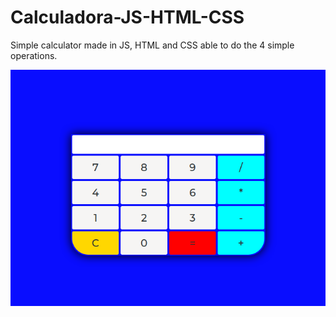 # Calculadora-JS-HTML-CSS
Simple calculator made in JS, HTML and CSS able to do the 4 simple operations.

![calc](https://github.com/nearshelby-yt/Calculadora-JS-HTML-CSS/blob/main/calc.png)
